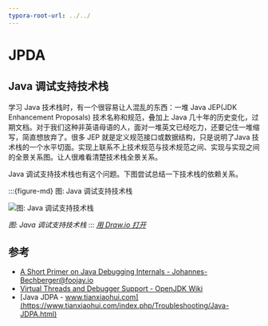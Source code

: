 ```yaml
---
typora-root-url: ../../
---
```




# JPDA

## Java 调试支持技术栈



学习 Java 技术栈时，有一个很容易让人混乱的东西：一堆 Java JEP(JDK Enhancement Proposals) 技术名称和规范，叠加上 Java 几十年的历史变化，过期文档。对于我们这种非英语母语的人，面对一堆英文已经吃力，还要记住一堆缩写，简直想放弃了。很多 JEP  就是定义规范接口或数据结构，只是说明了Java 技术栈的一个水平切面。实现上联系不上技术规范与技术规范之间、实现与实现之间的全景关系图。让人很难看清楚技术栈全景关系。



Java 调试支持技术栈也有这个问题。下图尝试总结一下技术栈的依赖关系。


:::{figure-md} 图: Java 调试支持技术栈

<img src="/native-interface/jpda/debugging-tec-stack.drawio.svg" alt="图: Java 调试支持技术栈">

*图: Java 调试支持技术栈*
:::
*[用 Draw.io 打开](https://app.diagrams.net/?ui=sketch#Uhttps%3A%2F%2Fjvm-insider.mygraphql.com%2Fzh-cn%2Flatest%2F_images%2Fdebugging-tec-stack.drawio.svg)*

## 参考

- [A Short Primer on Java Debugging Internals - Johannes-Bechberger@foojay.io](https://foojay.io/today/a-short-primer-on-java-debugging-internals/)
- [Virtual Threads and Debugger Support - OpenJDK Wiki](https://wiki.openjdk.org/display/loom/Debugger+Support)
- [Java JDPA - www.tianxiaohui.com](https://www.tianxiaohui.com/index.php/Troubleshooting/Java-JDPA.html)
